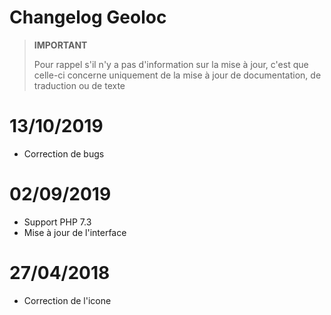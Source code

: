 # Changelog Geoloc

>**IMPORTANT**
>
>Pour rappel s'il n'y a pas d'information sur la mise à jour, c'est que celle-ci concerne uniquement de la mise à jour de documentation, de traduction ou de texte

# 13/10/2019

- Correction de bugs

# 02/09/2019

- Support PHP 7.3
- Mise à jour de l'interface

# 27/04/2018

- Correction de l'icone
